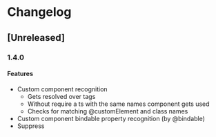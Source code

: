 # Changelog

## [Unreleased]

### 1.4.0

#### Features

* Custom component recognition
    * Gets resolved over <require from=""> tags
    * Without require a ts with the same names component gets used
    * Checks for matching @customElement and class names
* Custom component bindable property recognition (by @bindable)
* Suppress <template> and <require> element warnings

#### Improved

* Aurelia detection with large projects

### 1.2.1

* Updated since build to support older versions

### 1.2.0

#### Features

* Support <let> element recognition
* Support the `else` attribute
* Adds support for `promise.bind` recognition

#### Fixes

* Remove deprecated getDependencies Call
* Remove deprecated getBaseDir call
